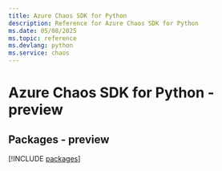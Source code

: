 ```yaml
---
title: Azure Chaos SDK for Python
description: Reference for Azure Chaos SDK for Python
ms.date: 05/08/2025
ms.topic: reference
ms.devlang: python
ms.service: chaos
---
```

# Azure Chaos SDK for Python - preview
## Packages - preview
[!INCLUDE [packages](chaos-index.md)]